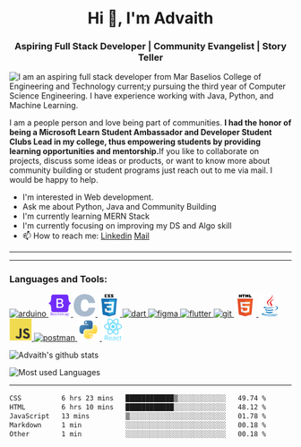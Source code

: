 <h1 align="center">Hi 👋, I'm Advaith</h1>
<h3 align="center">Aspiring Full Stack Developer | Community Evangelist | Story Teller</h3>

<img src="https://media.giphy.com/media/26tn33aiTi1jkl6H6/giphy.gif" align="left">


<p>I am an aspiring full stack developer from Mar Baselios College of Engineering and Technology current;y pursuing the third year of Computer Science Engineering. I have experience working with Java, Python, and Machine Learning.</p>


<p>I am a people person and love being part of communities. <strong>I had the honor of being a Microsoft Learn Student Ambassador and Developer Student Clubs Lead in my college, thus empowering students by providing learning opportunities and mentorship.</strong>If you like to collaborate on projects, discuss some ideas or products, or want to know more about community building or student programs just reach out to me via mail.  I would be happy to help.</p>




- I'm interested in Web development.
- Ask me about Python, Java and Community Building
- I'm currently learning MERN Stack
- I'm currently focusing on improving my DS and Algo skill
- 📫 How to reach me:  [Linkedin](https://www.linkedin.com/in/advaithu/)  [Mail](mailto:advaithunni2000@gmail.com)

<!--[![](https://img.shields.io/badge/Personal-Blog-Blue?style=for-the-badge&logo=HTML)](https://advaithunnikrishnan.me/)
[![](https://img.shields.io/badge/.-LinkedIn-Blue?style=for-the-badge&logo=linkedin)](https://www.linkedin.com/in/advaithu/)
[![](https://img.shields.io/badge/_advaith_unnikrishnan_-Instagram-Blue?style=for-the-badge&logo=instagram)](https://www.instagram.com/_advaith_unnikrishnan_/)
[![Twitter Follow](https://img.shields.io/twitter/follow/advaith_unni?color=blue&logo=twitter&style=for-the-badge)](https://twitter.com/advaith_unni).-->
  
----
<!---
<h3 align="left">Connect with me:</h3>
<p align="left">
<a href="https://twitter.com/advaith_unni" target="blank"><img align="center" src="https://www.flaticon.com/svg/vstatic/svg/145/145812.svg?token=exp=1616310680~hmac=4700a9b76f6764e8bc7a770128d11cda" height="30" width="40" /></a>
<a href="https://linkedin.com/in/advaithu" target="blank"><img align="center" src="https://www.flaticon.com/svg/vstatic/svg/145/145807.svg?token=exp=1616310811~hmac=30663771acf015f440ef4fdaa9cecfdb" alt="advaithu" height="30" width="40" /></a>
</p>
--->
----

<h3 align="left">Languages and Tools:</h3>
<p align="left"> <a href="https://www.arduino.cc/" target="_blank"> <img src="https://cdn.worldvectorlogo.com/logos/arduino-1.svg" alt="arduino" width="40" height="40"/> </a> <a href="https://getbootstrap.com" target="_blank"> <img src="https://raw.githubusercontent.com/devicons/devicon/master/icons/bootstrap/bootstrap-plain-wordmark.svg" alt="bootstrap" width="40" height="40"/> </a> <a href="https://www.cprogramming.com/" target="_blank"> <img src="https://raw.githubusercontent.com/devicons/devicon/master/icons/c/c-original.svg" alt="c" width="40" height="40"/> </a> <a href="https://www.w3schools.com/css/" target="_blank"> <img src="https://raw.githubusercontent.com/devicons/devicon/master/icons/css3/css3-original-wordmark.svg" alt="css3" width="40" height="40"/> </a> <a href="https://dart.dev" target="_blank"> <img src="https://www.vectorlogo.zone/logos/dartlang/dartlang-icon.svg" alt="dart" width="40" height="40"/> </a> <a href="https://www.figma.com/" target="_blank"> <img src="https://www.vectorlogo.zone/logos/figma/figma-icon.svg" alt="figma" width="40" height="40"/> </a> <a href="https://flutter.dev" target="_blank"> <img src="https://www.vectorlogo.zone/logos/flutterio/flutterio-icon.svg" alt="flutter" width="40" height="40"/> </a> <a href="https://git-scm.com/" target="_blank"> <img src="https://www.vectorlogo.zone/logos/git-scm/git-scm-icon.svg" alt="git" width="40" height="40"/> </a> <a href="https://www.w3.org/html/" target="_blank"> <img src="https://raw.githubusercontent.com/devicons/devicon/master/icons/html5/html5-original-wordmark.svg" alt="html5" width="40" height="40"/> </a> <a href="https://www.java.com" target="_blank"> <img src="https://raw.githubusercontent.com/devicons/devicon/master/icons/java/java-original.svg" alt="java" width="40" height="40"/> </a> <a href="https://developer.mozilla.org/en-US/docs/Web/JavaScript" target="_blank"> <img src="https://raw.githubusercontent.com/devicons/devicon/master/icons/javascript/javascript-original.svg" alt="javascript" width="40" height="40"/> </a> <a href="https://postman.com" target="_blank"> <img src="https://www.vectorlogo.zone/logos/getpostman/getpostman-icon.svg" alt="postman" width="40" height="40"/> </a> <a href="https://www.python.org" target="_blank"> <img src="https://raw.githubusercontent.com/devicons/devicon/master/icons/python/python-original.svg" alt="python" width="40" height="40"/> </a> <a href="https://reactjs.org/" target="_blank"> <img src="https://raw.githubusercontent.com/devicons/devicon/master/icons/react/react-original-wordmark.svg" alt="react" width="40" height="40"/> </a> </p>

![Advaith's github stats](https://github-readme-stats.vercel.app/api?username=advaith-unnikrishnan&show_icons=true&hide=["issues"])

![Most used Languages](https://github-readme-stats.vercel.app/api/top-langs/?username=advaith-unnikrishnan&&show_icons=true)

<!--<a href="https://github.com/ryo-ma/github-profile-trophy"><img width=800 src="https://github-profile-trophy.vercel.app/?username=advaith-unnikrishnan&column=7" alt="advaith-unnikrishnan" /></a> </p>-->

----
<!--<p align="center">
  <a href="https://www.linkedin.com/in/advaithu/"><img src="https://cdn.jsdelivr.net/npm/simple-icons@v3/icons/linkedin.svg" width="30px" alt="LinkedIn"></a> &nbsp; &nbsp;
  <a href="https://www.instagram.com/_advaith_unnikrishnan_/"><img src="https://cdn.jsdelivr.net/npm/simple-icons@v3/icons/instagram.svg" width="30px" alt="Instagram"></a> &nbsp; &nbsp;
  <a href="https://twitter.com/advaith_unni"><img src="https://cdn.jsdelivr.net/npm/simple-icons@v3/icons/twitter.svg" width="30px" alt="Twitter"></a> &nbsp; &nbsp;
  <a href="mailto:advaithunni2000@gmail.com"><img src="https://cdn.jsdelivr.net/npm/simple-icons@v3/icons/gmail.svg" width="30px" alt="Gmail"></a> &nbsp; &nbsp;
  <a href="https://medium.com/@advaithunni2000"><img src="https://cdn.jsdelivr.net/npm/simple-icons@v3/icons/medium.svg" width="30px" alt="Gmail"></a> &nbsp; &nbsp;
  </p>-->

<!--[![Repos Badge](https://badges.pufler.dev/repos/advaith-unnikrishnan)](https://advaith-unnikrishnan.github.io)>
----

<!--START_SECTION:waka-->
```text
CSS          6 hrs 23 mins   ████████████▒░░░░░░░░░░░░   49.74 % 
HTML         6 hrs 10 mins   ████████████░░░░░░░░░░░░░   48.12 % 
JavaScript   13 mins         ▒░░░░░░░░░░░░░░░░░░░░░░░░   01.78 % 
Markdown     1 min           ░░░░░░░░░░░░░░░░░░░░░░░░░   00.18 % 
Other        1 min           ░░░░░░░░░░░░░░░░░░░░░░░░░   00.18 % 
```
<!--END_SECTION:waka-->
